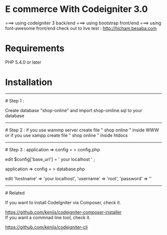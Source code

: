 # E commerce With Codeigniter 3.0

 ===>          using codeigniter 3 back/end
 ===>          using bootstrap front/end
 ===>          using font-awesome front/end
 check out to live test : http://hicham.besaba.com
# Requirements
PHP 5.4.0 or later
# Installation
<hr>
# Step 1 :

Create database "shop-online" and  import shop-omline.sql to your database
<hr>
# Step 2 :
if you use wammp server create file " shop online "  inside WWW 
or if you use xampp create file " shop online " inside htdocs 
<hr>
# Step 3 :
application => config = > config.php

edit  $config['base_url'] = ' your localhost ' ;

application => config = > database.php

edit          'hostname' => 'your localhost',
              'username' => 'root',
	'password' => ''
<hr>
# Related

If you want to install CodeIgniter via Composer, check it.</br>

https://github.com/kenjis/codeigniter-composer-installer</br>
If you want a commnad line tool, check it.</br>

https://github.com/kenjis/codeigniter-cli
